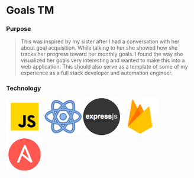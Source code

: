 # Goals TM

### Purpose
> This was inspired by my sister after I had a conversation with her about goal acquisition. While talking to her she showed how she tracks her progress toward her monthly goals. I found the way she visualized her goals very interesting and wanted to make this into a web application. This should also serve as a template of some of my experience as a full stack developer and automation engineer.


### Technology
![Javascript](doc/readme_images/javascript.png) ![React](doc/readme_images/react.png) ![Express.js](doc/readme_images/express.png) ![Firebase](doc/readme_images/firebase.png) ![Ansible](doc/readme_images/ansible.png) 